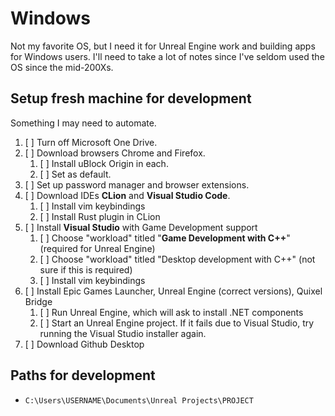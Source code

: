 Windows
=======
Not my favorite OS, but I need it for Unreal Engine work and building apps for Windows users. 
I'll need to take a lot of notes since I've seldom used the OS since the mid-200Xs. 

Setup fresh machine for development
-----------------------------------
Something I may need to automate. 

1. [ ] Turn off Microsoft One Drive.
2. [ ] Download browsers Chrome and Firefox. 
    1. [ ] Install uBlock Origin in each. 
    2. [ ] Set as default.
3. [ ] Set up password manager and browser extensions.
4. [ ] Download IDEs **CLion** and **Visual Studio Code**.
    1. [ ] Install vim keybindings
    2. [ ] Install Rust plugin in CLion
5. [ ] Install **Visual Studio** with Game Development support
    1. [ ] Choose "workload" titled "**Game Development with C++**" (required for Unreal Engine)
    2. [ ] Choose "workload" titled "Desktop development with C++" (not sure  if this is required)
    3. [ ] Install vim keybindings
7. [ ] Install Epic Games Launcher, Unreal Engine (correct versions), Quixel Bridge
    1. [ ] Run Unreal Engine, which will ask to install .NET components
    2. [ ] Start an Unreal Engine project. If it fails due to Visual Studio, try running the Visual Studio installer again. 
8. [ ] Download Github Desktop

Paths for development
---------------------

* `C:\Users\USERNAME\Documents\Unreal Projects\PROJECT`



